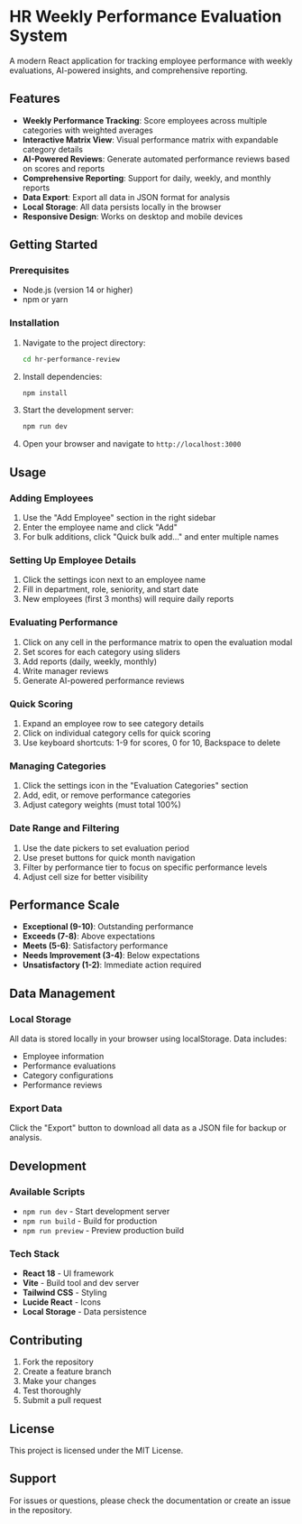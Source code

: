 # HR Weekly Performance Evaluation System

A modern React application for tracking employee performance with weekly evaluations, AI-powered insights, and comprehensive reporting.

## Features

- **Weekly Performance Tracking**: Score employees across multiple categories with weighted averages
- **Interactive Matrix View**: Visual performance matrix with expandable category details
- **AI-Powered Reviews**: Generate automated performance reviews based on scores and reports
- **Comprehensive Reporting**: Support for daily, weekly, and monthly reports
- **Data Export**: Export all data in JSON format for analysis
- **Local Storage**: All data persists locally in the browser
- **Responsive Design**: Works on desktop and mobile devices

## Getting Started

### Prerequisites

- Node.js (version 14 or higher)
- npm or yarn

### Installation

1. Navigate to the project directory:
   ```bash
   cd hr-performance-review
   ```

2. Install dependencies:
   ```bash
   npm install
   ```

3. Start the development server:
   ```bash
   npm run dev
   ```

4. Open your browser and navigate to `http://localhost:3000`

## Usage

### Adding Employees

1. Use the "Add Employee" section in the right sidebar
2. Enter the employee name and click "Add"
3. For bulk additions, click "Quick bulk add..." and enter multiple names

### Setting Up Employee Details

1. Click the settings icon next to an employee name
2. Fill in department, role, seniority, and start date
3. New employees (first 3 months) will require daily reports

### Evaluating Performance

1. Click on any cell in the performance matrix to open the evaluation modal
2. Set scores for each category using sliders
3. Add reports (daily, weekly, monthly)
4. Write manager reviews
5. Generate AI-powered performance reviews

### Quick Scoring

1. Expand an employee row to see category details
2. Click on individual category cells for quick scoring
3. Use keyboard shortcuts: 1-9 for scores, 0 for 10, Backspace to delete

### Managing Categories

1. Click the settings icon in the "Evaluation Categories" section
2. Add, edit, or remove performance categories
3. Adjust category weights (must total 100%)

### Date Range and Filtering

1. Use the date pickers to set evaluation period
2. Use preset buttons for quick month navigation
3. Filter by performance tier to focus on specific performance levels
4. Adjust cell size for better visibility

## Performance Scale

- **Exceptional (9-10)**: Outstanding performance
- **Exceeds (7-8)**: Above expectations
- **Meets (5-6)**: Satisfactory performance
- **Needs Improvement (3-4)**: Below expectations
- **Unsatisfactory (1-2)**: Immediate action required

## Data Management

### Local Storage
All data is stored locally in your browser using localStorage. Data includes:
- Employee information
- Performance evaluations
- Category configurations
- Performance reviews

### Export Data
Click the "Export" button to download all data as a JSON file for backup or analysis.

## Development

### Available Scripts

- `npm run dev` - Start development server
- `npm run build` - Build for production
- `npm run preview` - Preview production build

### Tech Stack

- **React 18** - UI framework
- **Vite** - Build tool and dev server
- **Tailwind CSS** - Styling
- **Lucide React** - Icons
- **Local Storage** - Data persistence

## Contributing

1. Fork the repository
2. Create a feature branch
3. Make your changes
4. Test thoroughly
5. Submit a pull request

## License

This project is licensed under the MIT License.

## Support

For issues or questions, please check the documentation or create an issue in the repository.